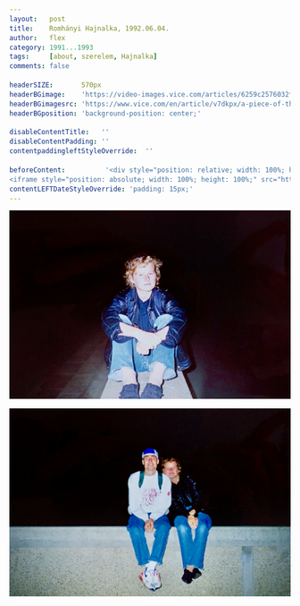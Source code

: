 ```yaml
---
layout:   post
title:    Romhányi Hajnalka, 1992.06.04.
author:   flex
category: 1991...1993
tags:     [about, szerelem, Hajnalka]
comments: false

headerSIZE:       570px
headerBGimage:    'https://video-images.vice.com/articles/6259c2576032f900969ad342/lede/1650049778845-russiancruisermoskva.jpeg'
headerBGimagesrc: 'https://www.vice.com/en/article/v7dkpx/a-piece-of-the-true-cross-may-have-sunk-with-russias-warship'
headerBGposition: 'background-position: center;'

disableContentTitle:   ''
disableContentPadding: ''
contentpaddingleftStyleOverride:  ''

beforeContent:          '<div style="position: relative; width: 100%; height: 0; padding-bottom: 56.25%;">
<iframe style="position: absolute; width: 100%; height: 100%;" src="https://www.youtube.com/embed/zcua9XzKVas" title="YouTube video player" frameborder="0" allow="accelerometer; autoplay; clipboard-write; encrypted-media; gyroscope; picture-in-picture" allowfullscreen></iframe></div>'
contentLEFTDateStyleOverride: 'padding: 15px;'
---
```


<p></p><img class="shadow" alt="Romhányi Hajnalka" data-description="Romhányi Hajnalka" src="photos/199206/hajnalka.png">
<p></p><img class="shadow" alt="Romhányi Hajnalka" data-description="Romhányi Hajnalka" src="photos/199206/hajnalka_en.png">